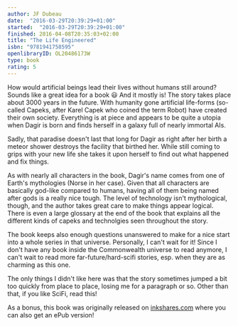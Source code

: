```yaml
---
author: JF Dubeau
date:  "2016-03-29T20:39:29+01:00"
started:  "2016-03-29T20:39:29+01:00"
finished: 2016-04-08T20:35:03+02:00
title: "The Life Engineered"
isbn: "9781941758595"
openlibraryID: OL20486173W
type: book
rating: 5
---
```


How would artificial beings lead their lives without humans still around? Sounds
like a great idea for a book 😃 And it mostly is! The story takes place about
3000 years in the future. With humanity gone artificial life-forms (so-called
Capeks, after Karel Capek who coined the term Robot) have created their own
society. Everything is at piece and appears to be quite a utopia when Dagir is
born and finds herself in a galaxy full of nearly immortal AIs.

Sadly, that paradise doesn't last that long for Dagir as right after her birth a
meteor shower destroys the facility that birthed her. While still coming to
grips with your new life she takes it upon herself to find out what happened and
fix things.

As with nearly all characters in the book, Dagir's name comes from one of
Earth's mythologies (Norse in her case). Given that all characters are basically
god-like compared to humans, having all of them being named after gods is a
really nice tough. The level of technology isn't mythological, though, and the
author takes great care to make things appear logical. There is even a large
glossary at the end of the book that explains all the different kinds of capeks
and technolgies seen throughout the story.

The book keeps also enough questions unanswered to make for a nice start into a
whole series in that universe. Personally, I can't wait for it! Since I don't
have any book inside the Commonwealth universe to read anymore, I can't wait to
read more far-future/hard-scifi stories, esp. when they are as charming as this
one.

The only things I didn't like here was that the story sometimes jumped a bit too
quickly from place to place, losing me for a paragraph or so. Other than that,
if you like SciFi, read this!

As a bonus, this book was originally released on
[inkshares.com](https://www.inkshares.com/books/the-life-engineered) where you
can also get an ePub version!
